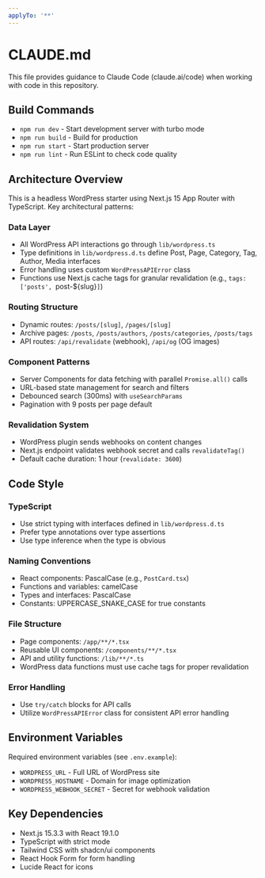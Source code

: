 ```yaml
---
applyTo: '**'
---
```

# CLAUDE.md

This file provides guidance to Claude Code (claude.ai/code) when working with code in this repository.

## Build Commands
- `npm run dev` - Start development server with turbo mode
- `npm run build` - Build for production
- `npm run start` - Start production server  
- `npm run lint` - Run ESLint to check code quality

## Architecture Overview

This is a headless WordPress starter using Next.js 15 App Router with TypeScript. Key architectural patterns:

### Data Layer
- All WordPress API interactions go through `lib/wordpress.ts`
- Type definitions in `lib/wordpress.d.ts` define Post, Page, Category, Tag, Author, Media interfaces
- Error handling uses custom `WordPressAPIError` class
- Functions use Next.js cache tags for granular revalidation (e.g., `tags: ['posts', `post-${slug}`]`)

### Routing Structure
- Dynamic routes: `/posts/[slug]`, `/pages/[slug]`
- Archive pages: `/posts`, `/posts/authors`, `/posts/categories`, `/posts/tags`
- API routes: `/api/revalidate` (webhook), `/api/og` (OG images)

### Component Patterns
- Server Components for data fetching with parallel `Promise.all()` calls
- URL-based state management for search and filters
- Debounced search (300ms) with `useSearchParams`
- Pagination with 9 posts per page default

### Revalidation System
- WordPress plugin sends webhooks on content changes
- Next.js endpoint validates webhook secret and calls `revalidateTag()`
- Default cache duration: 1 hour (`revalidate: 3600`)

## Code Style

### TypeScript
- Use strict typing with interfaces defined in `lib/wordpress.d.ts`
- Prefer type annotations over type assertions
- Use type inference when the type is obvious

### Naming Conventions
- React components: PascalCase (e.g., `PostCard.tsx`)
- Functions and variables: camelCase
- Types and interfaces: PascalCase
- Constants: UPPERCASE_SNAKE_CASE for true constants

### File Structure
- Page components: `/app/**/*.tsx`
- Reusable UI components: `/components/**/*.tsx`  
- API and utility functions: `/lib/**/*.ts`
- WordPress data functions must use cache tags for proper revalidation

### Error Handling
- Use `try/catch` blocks for API calls
- Utilize `WordPressAPIError` class for consistent API error handling

## Environment Variables
Required environment variables (see `.env.example`):
- `WORDPRESS_URL` - Full URL of WordPress site
- `WORDPRESS_HOSTNAME` - Domain for image optimization
- `WORDPRESS_WEBHOOK_SECRET` - Secret for webhook validation

## Key Dependencies
- Next.js 15.3.3 with React 19.1.0
- TypeScript with strict mode
- Tailwind CSS with shadcn/ui components
- React Hook Form for form handling
- Lucide React for icons